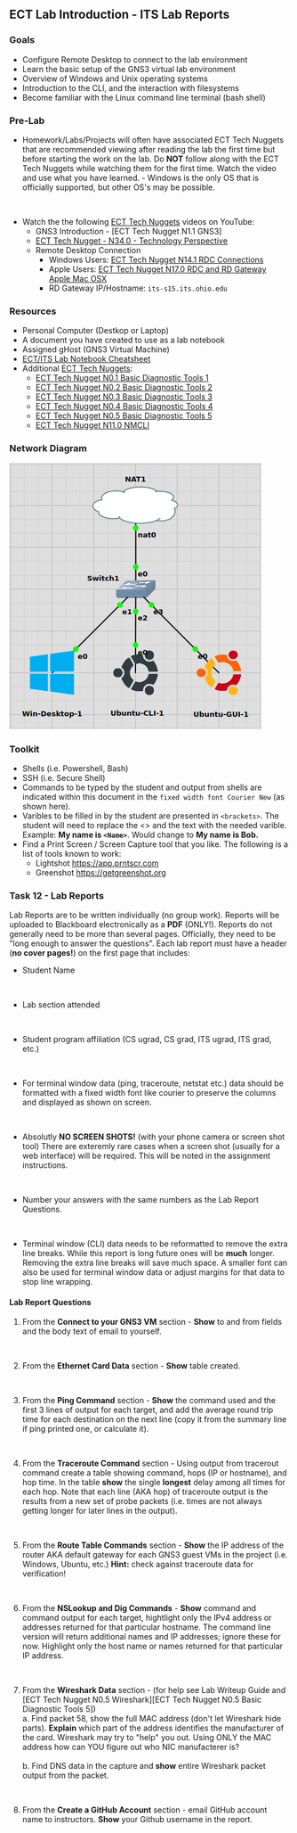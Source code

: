 ## ECT Lab Introduction - ITS Lab Reports

### Goals
-   Configure Remote Desktop to connect to the lab environment
-   Learn the basic setup of the GNS3 virtual lab environment
-   Overview of Windows and Unix operating systems
-   Introduction to the CLI, and the interaction with filesystems
-   Become familiar with the Linux command line terminal (bash shell)

### Pre-Lab
- Homework/Labs/Projects will often have associated ECT Tech Nuggets that are recommended viewing after reading the lab the first time but before starting the work on the lab.  Do **NOT** follow along with the ECT Tech Nuggets while watching them for the first time. Watch the video and use what you have learned. - Windows is the only OS that is officially supported, but other OS's may be possible. 
<br>

- Watch the the following [ECT Tech Nuggets](https://www.youtube.com/@ecttechnuggets9126/featured) videos on YouTube:
    - GNS3 Introduction - [ECT Tech Nugget N1.1 GNS3]
    - [ECT Tech Nugget - N34.0 - Technology Perspective](https://youtu.be/ixrzbdUu8yQ)
    - Remote Desktop Connection
        - Windows Users: [ECT Tech Nugget N14.1 RDC Connections](https://youtu.be/H52fC9hCmdk)
        - Apple Users: [ECT Tech Nugget N17.0 RDC and RD Gateway Apple Mac OSX](https://youtu.be/g1oYzEham8c)
        - RD Gateway IP/Hostname: ```its-s15.its.ohio.edu```

### Resources

- Personal Computer (Destkop or Laptop)
- A document you have created to use as a lab notebook
- Assigned gHost (GNS3 Virtual Machine)
- [ECT/ITS Lab Notebook Cheatsheet](https://github.com/OHIO-ECT/Lab-Notebook-Cheat-Sheet)
- Additional [ECT Tech Nuggets](https://www.youtube.com/@ecttechnuggets9126/featured):
  - [ECT Tech Nugget N0.1 Basic Diagnostic Tools 1](https://youtu.be/_pRXauSnU6U)
  - [ECT Tech Nugget N0.2 Basic Diagnostic Tools 2](https://youtu.be/hWeJlNVaUbU)
  - [ECT Tech Nugget N0.3 Basic Diagnostic Tools 3](https://youtu.be/PMk53TngTio)
  - [ECT Tech Nugget N0.4 Basic Diagnostic Tools 4](https://youtu.be/gD-Tk1Bk7x0)
  - [ECT Tech Nugget N0.5 Basic Diagnostic Tools 5](https://youtu.be/QTIbS9wyfag)
  - [ECT Tech Nugget N11.0 NMCLI](https://youtu.be/43F51qVz9Ds)

### Network Diagram

![](./images/lab1-pic2-1.png)

### Toolkit

-   Shells (i.e. Powershell, Bash)
-   SSH (i.e. Secure Shell)
-   Commands to be typed by the student and output from shells are indicated within this document in the ``fixed width font Courier New`` (as shown here).
-   Varibles to be filled in by the student are presented in ``<brackets>``. The student will need to replace the <> and the text with the needed varible. Example: **My name is ``<Name>``**. Would change to **My name is Bob.**
-   Find a Print Screen / Screen Capture tool that you like. The following is a list of tools known to work:
    -   Lightshot <https://app.prntscr.com>
    -   Greenshot <https://getgreenshot.org>

### Task 12 - Lab Reports

Lab Reports are to be written individually (no group work). Reports will be uploaded to Blackboard electronically as a **PDF** (ONLY!). Reports do not generally need to be more than several pages. Officially, they need to be "long enough to answer the questions". Each lab report must have a header (**no cover pages!**) on the first page that includes:
-   Student Name
<br>

-   Lab section attended
<br>

-   Student program affiliation (CS ugrad, CS grad, ITS ugrad, ITS grad, etc.)
<br>

- For terminal window data (ping, traceroute, netstat etc.) data should be formatted with a fixed width font like courier to preserve the columns and displayed as shown on screen.
<br>

- Absolutly **NO SCREEN SHOTS!** (with your phone camera or screen shot tool) There are exteremly rare cases when a screen shot (usually for a web interface) will be required. This will be noted in the assignment instructions.
<br>

- Number your answers with the same numbers as the Lab Report Questions.
<br>

- Terminal window (CLI) data needs to be reformatted to remove the extra line breaks. While this report is long future ones will be **much** longer. Removing the extra line breaks will save much space. A smaller font can also be used for terminal window data or adjust margins for that data to stop line wrapping.

#### Lab Report Questions

1.  From the **Connect to your GNS3 VM** section - **Show** to and from fields and the body text of email to yourself.
<br>

2.  From the **Ethernet Card Data** section - **Show** table created.
<br>

3.  From the **Ping Command** section - **Show** the command used and the first 3 lines of output for each target, and add the average round trip time for each destination on the next line (copy it from the summary line if ping printed one, or calculate it).
<br>

4.  From the **Traceroute Command** section - Using output from tracerout command create a table showing command, hops (IP or hostname), and hop time. In the table **show** the single **longest** delay among all times for each hop. Note that each line (AKA hop) of traceroute output is the results from a new set of probe packets (i.e. times are not always getting longer for later lines in the output). 
<br>

5.  From the **Route Table Commands** section - **Show** the IP address of the router AKA default gateway for each GNS3 guest VMs in the project (i.e. Windows, Ubuntu, etc.) **Hint:** check against traceroute data for verification!
<br>

6.  From the **NSLookup and Dig Commands** - **Show** command and command output for each target, hightlight only the IPv4 address or addresses returned for that particular hostname. The command line version will return additional names and IP addresses; ignore these for now. Highlight only the host name or names returned for that particular IP address.
<br>

7.  From the **Wireshark Data** section - (for help see Lab Writeup Guide and [ECT Tech Nugget N0.5 Wireshark][ECT Tech Nugget N0.5 Basic Diagnostic Tools 5])<br>
    a.  Find packet 58, show the full MAC address (don't let Wireshark hide parts). **Explain** which part of the address identifies the manufacturer of the card. Wireshark may try to "help" you out. Using ONLY the MAC address how can YOU figure out who NIC manufacterer is?<br>
    <br>
    b.  Find DNS data in the capture and **show** entire Wireshark packet output from the packet.
<br>

8. From the **Create a GitHub Account** section - email GitHub account name to instructors. **Show** your Github username in the report.